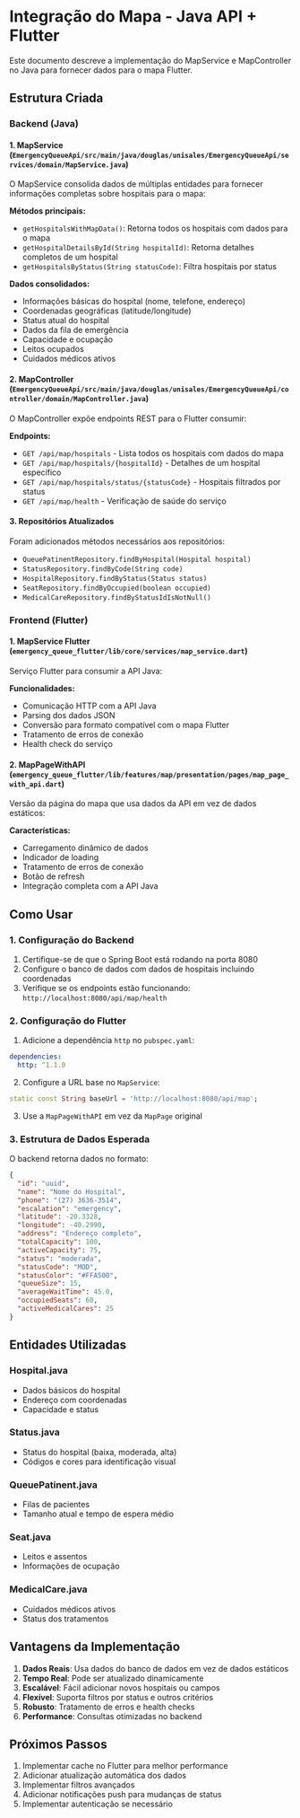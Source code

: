 # Integração do Mapa - Java API + Flutter

Este documento descreve a implementação do MapService e MapController no Java para fornecer dados para o mapa Flutter.

## Estrutura Criada

### Backend (Java)

#### 1. MapService (`EmergencyQueueApi/src/main/java/douglas/unisales/EmergencyQueueApi/services/domain/MapService.java`)

O MapService consolida dados de múltiplas entidades para fornecer informações completas sobre hospitais para o mapa:

**Métodos principais:**
- `getHospitalsWithMapData()`: Retorna todos os hospitais com dados para o mapa
- `getHospitalDetailsById(String hospitalId)`: Retorna detalhes completos de um hospital
- `getHospitalsByStatus(String statusCode)`: Filtra hospitais por status

**Dados consolidados:**
- Informações básicas do hospital (nome, telefone, endereço)
- Coordenadas geográficas (latitude/longitude)
- Status atual do hospital
- Dados da fila de emergência
- Capacidade e ocupação
- Leitos ocupados
- Cuidados médicos ativos

#### 2. MapController (`EmergencyQueueApi/src/main/java/douglas/unisales/EmergencyQueueApi/controller/domain/MapController.java`)

O MapController expõe endpoints REST para o Flutter consumir:

**Endpoints:**
- `GET /api/map/hospitals` - Lista todos os hospitais com dados do mapa
- `GET /api/map/hospitals/{hospitalId}` - Detalhes de um hospital específico
- `GET /api/map/hospitals/status/{statusCode}` - Hospitais filtrados por status
- `GET /api/map/health` - Verificação de saúde do serviço

#### 3. Repositórios Atualizados

Foram adicionados métodos necessários aos repositórios:
- `QueuePatinentRepository.findByHospital(Hospital hospital)`
- `StatusRepository.findByCode(String code)`
- `HospitalRepository.findByStatus(Status status)`
- `SeatRepository.findByOccupied(boolean occupied)`
- `MedicalCareRepository.findByStatusIdIsNotNull()`

### Frontend (Flutter)

#### 1. MapService Flutter (`emergency_queue_flutter/lib/core/services/map_service.dart`)

Serviço Flutter para consumir a API Java:

**Funcionalidades:**
- Comunicação HTTP com a API Java
- Parsing dos dados JSON
- Conversão para formato compatível com o mapa Flutter
- Tratamento de erros de conexão
- Health check do serviço

#### 2. MapPageWithAPI (`emergency_queue_flutter/lib/features/map/presentation/pages/map_page_with_api.dart`)

Versão da página do mapa que usa dados da API em vez de dados estáticos:

**Características:**
- Carregamento dinâmico de dados
- Indicador de loading
- Tratamento de erros de conexão
- Botão de refresh
- Integração completa com a API Java

## Como Usar

### 1. Configuração do Backend

1. Certifique-se de que o Spring Boot está rodando na porta 8080
2. Configure o banco de dados com dados de hospitais incluindo coordenadas
3. Verifique se os endpoints estão funcionando: `http://localhost:8080/api/map/health`

### 2. Configuração do Flutter

1. Adicione a dependência `http` no `pubspec.yaml`:
```yaml
dependencies:
  http: ^1.1.0
```

2. Configure a URL base no `MapService`:
```dart
static const String baseUrl = 'http://localhost:8080/api/map';
```

3. Use a `MapPageWithAPI` em vez da `MapPage` original

### 3. Estrutura de Dados Esperada

O backend retorna dados no formato:
```json
{
  "id": "uuid",
  "name": "Nome do Hospital",
  "phone": "(27) 3636-3514",
  "escalation": "emergency",
  "latitude": -20.3328,
  "longitude": -40.2990,
  "address": "Endereço completo",
  "totalCapacity": 100,
  "activeCapacity": 75,
  "status": "moderada",
  "statusCode": "MOD",
  "statusColor": "#FFA500",
  "queueSize": 15,
  "averageWaitTime": 45.0,
  "occupiedSeats": 60,
  "activeMedicalCares": 25
}
```

## Entidades Utilizadas

### Hospital.java
- Dados básicos do hospital
- Endereço com coordenadas
- Capacidade e status

### Status.java
- Status do hospital (baixa, moderada, alta)
- Códigos e cores para identificação visual

### QueuePatinent.java
- Filas de pacientes
- Tamanho atual e tempo de espera médio

### Seat.java
- Leitos e assentos
- Informações de ocupação

### MedicalCare.java
- Cuidados médicos ativos
- Status dos tratamentos

## Vantagens da Implementação

1. **Dados Reais**: Usa dados do banco de dados em vez de dados estáticos
2. **Tempo Real**: Pode ser atualizado dinamicamente
3. **Escalável**: Fácil adicionar novos hospitais ou campos
4. **Flexível**: Suporta filtros por status e outros critérios
5. **Robusto**: Tratamento de erros e health checks
6. **Performance**: Consultas otimizadas no backend

## Próximos Passos

1. Implementar cache no Flutter para melhor performance
2. Adicionar atualização automática dos dados
3. Implementar filtros avançados
4. Adicionar notificações push para mudanças de status
5. Implementar autenticação se necessário 